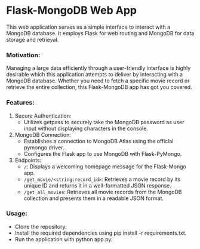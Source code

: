 # Flask-MongoDB Web App

This web application serves as a simple interface to interact with a MongoDB database. It employs Flask for web routing and MongoDB for data storage and retrieval.

### Motivation:
Managing a large data efficiently through a user-friendly interface is highly desirable which this application attempts to deliver by interacting with a MongoDB database. Whether you need to fetch a specific movie record or retrieve the entire collection, this Flask-MongoDB app has got you covered.

### Features:
1. Secure Authentication:
    - Utilizes getpass to securely take the MongoDB password as user input without displaying characters in the console.
2. MongoDB Connection:
    - Establishes a connection to MongoDB Atlas using the official pymongo driver.
    - Configures the Flask app to use MongoDB with Flask-PyMongo.
3. Endpoints:
    - ```/```: Displays a welcoming homepage message for the Flask-Mongo app.
    - ```/get_movie/<string:record_id>```: Retrieves a movie record by its unique ID and returns it in a well-formatted JSON response.
    - ```/get_all_movies```: Retrieves all movie records from the MongoDB collection and presents them in a readable JSON format.

### Usage:
- Clone the repository.
- Install the required dependencies using pip install -r requirements.txt.
- Run the application with python app.py.
